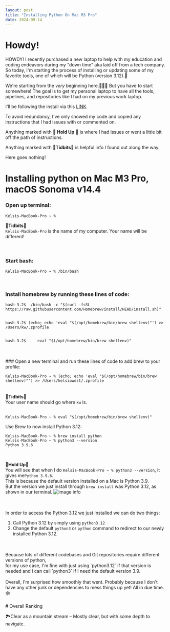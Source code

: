 ```yaml
---
layout: post
title: "Installing Python On Mac M3 Pro"
date: 2024-09-14
---
```



# Howdy!

<p class="intro"><span class="dropcap">HOWDY!</span> I recently purchased a new laptop to help with my education and coding endeavors during my "down time" aka laid off from a tech company. So today, I'm starting the process of installing or updating some of my favorite tools, one of which will be Python (version 3.12).🐍</p>

We're starting from the *very* beginning here.👩🏼‍🔧 But you have to start somewhere! 
The goal is to get my personal laptop to have all the tools, pipelines, and repositories like I had on my previous work laptop. 

I'll be following the install via this [LINK](https://www.geeksforgeeks.org/how-to-download-and-install-python-latest-version-on-macos-mac-os-x/).

To avoid redundancy, I've only showed my code and copied any instructions that I had issues with or commented on.

Anything marked with 🐄 **Hold Up** 🐄  is where I had issues or went a little bit off the path of instructions. 

Anything marked with 🤠**Tidbits**🤠 is helpful info I found out along the way.


Here goes nothing!
<br />
# Installing python on Mac M3 Pro, macOS Sonoma v14.4

### Open up terminal:
`Kelsis-MacBook-Pro ~ % `
<br />

🤠**Tidbits**🤠 
<br />
```Kelsis-MacBook-Pro``` is the name of my computer. Your name will be different!
<br />
<br />
<br />
### Start bash:
`Kelsis-MacBook-Pro ~ % /bin/bash`




<br />



### Install homebrew by running these lines of code:

```
bash-3.2$  /bin/bash -c "$(curl -fsSL https://raw.githubusercontent.com/Homebrew/install/HEAD/install.sh)"


bash-3.2$ (echo; echo 'eval "$(/opt/homebrew/bin/brew shellenv)"') >> /Users/kw/.zprofile


bash-3.2$     eval "$(/opt/homebrew/bin/brew shellenv)"
```

<br />
<br />
### Open a new terminal and run these lines of code to add brew to your profile:

```Kelsis-MacBook-Pro ~ % (echo; echo 'eval "$(/opt/homebrew/bin/brew shellenv)"') >> /Users/kelsiowest/.zprofile``` 
<br />
<br />
<br />
🤠**Tidbits**🤠 
<br />
Your user name should go where `kw` is.
<br />
<br />

```Kelsis-MacBook-Pro ~ % eval "$(/opt/homebrew/bin/brew shellenv)"```

Use Brew to now install Python 3.12:
<br />
```
Kelsis-MacBook-Pro ~ % brew install python
Kelsis-MacBook-Pro ~ % python3 --version
Python 3.9.6
```
<br />

🐄**Hold Up**🐄
<br />
You will see that when I do `Kelsis-MacBook-Pro ~ % python3 --version`, it gives me`Python 3.9.6`. 
<br />
This is because the default version installed on a Mac is Python 3.9. 
<br />
But the version we just install through `brew install` was Python 3.12, as shown in our terminal.
![image info](/recapitulate_this/assets/images/terminal_1.png)
<br />
<br />
<br />

In order to access the Python 3.12 we just installed we can do two things:
1. Call Python 3.12 by simply using `python3.12` 
2. Change the default `python3` or `python` command to redirect to our newly installed Python 3.12. 

<br />
<br />
Because lots of different codebases and Git repositories require different versions of python, 
<br />
for my use case, I'm fine with just using `python3.12` if that version is needed and I can call `python3` if I need the default version 3.9. 

<br />
<br />
Overall, I'm surprised how smoothly that went. Probably because I don't have any other junk or dependencies to mess things up yet! All in due time.🕸️
<br />
<br />
# Overall Ranking
<br />

🏞️Clear as a mountain stream – Mostly clear, but with some depth to navigate. 
<br />
<br />

